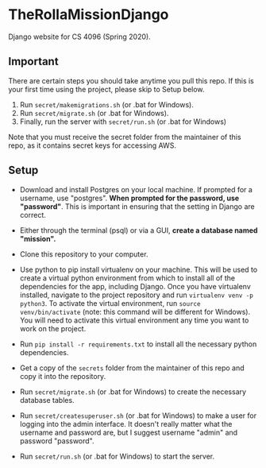 # TheRollaMissionDjango
Django website for CS 4096 (Spring 2020).

## Important

There are certain steps you should take anytime you pull this repo. If this is your first time using the project, please skip to Setup below.

1. Run `secret/makemigrations.sh` (or .bat for Windows).
2. Run `secret/migrate.sh` (or .bat for Windows).
3. Finally, run the server with `secret/run.sh` (or .bat for Windows)

Note that you must receive the secret folder from the maintainer of this repo, as it contains secret keys for accessing AWS.

## Setup

- Download and install Postgres on your local machine. If prompted for a username, use "postgres". **When prompted for the password, use "password"**. This is important in ensuring that the setting in Django are correct. 

- Either through the terminal (psql) or via a GUI, **create a database named "mission".**

- Clone this repository to your computer.

- Use python to pip install virtualenv on your machine. This will be used to create a virtual python environment from which to install all of the dependencies for the app, including Django. Once you have virtualenv installed, navigate to the project repository and run `virtualenv venv -p python3`. To activate the virtual environment, run `source venv/bin/activate` (note: this command will be different for Windows). You will need to activate this virtual environment any time you want to work on the project.

- Run `pip install -r requirements.txt` to install all the necessary python dependencies.

- Get a copy of the `secrets` folder from the maintainer of this repo and copy it into the repository.

- Run `secret/migrate.sh` (or .bat for Windows) to create the necessary database tables.

- Run `secret/createsuperuser.sh` (or .bat for Windows)  to make a user for logging into the admin interface. It doesn't really matter what the username and password are, but I suggest username "admin" and password "password".

- Run `secret/run.sh` (or .bat for Windows) to start the server.


